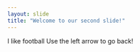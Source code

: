 ```yaml
---
layout: slide
title: "Welcome to our second slide!"
---
```

I like football
Use the left arrow to go back!
